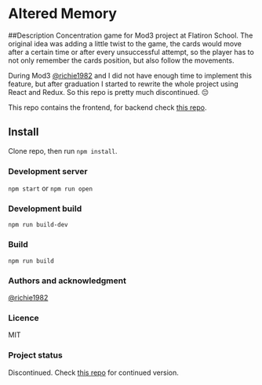 # Altered Memory

##Description
Concentration game for Mod3 project at Flatiron School. The original idea was adding a little twist to the game, the cards would move after a certain time or after every unsuccessful attempt, so the player has to not only remember the cards position, but also follow the movements. 

During Mod3 [@richie1982](https://github.com/richie1982) and I did not have enough time to implement this feature, but after graduation I started to rewrite the whole project using React and Redux. So this repo is pretty much discontinued. 😔

This repo contains the frontend, for backend check [this repo](https://github.com/szib/altered-memory-backend).

## Install
Clone repo, then run `npm install`.

### Development server
`npm start` or `npm run open`

### Development build
`npm run build-dev`

### Build
`npm run build`

### Authors and acknowledgment
[@richie1982](https://github.com/richie1982)

### Licence
MIT

### Project status
Discontinued. Check [this repo](https://github.com/szib/altered-memory) for continued version.